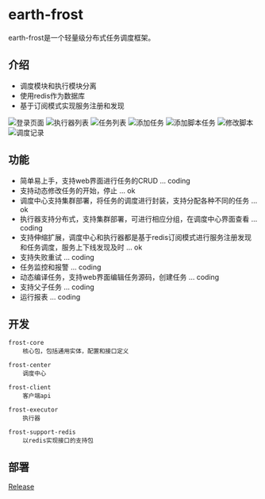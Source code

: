 # earth-frost

earth-frost是一个轻量级分布式任务调度框架。


## 介绍
- 调度模块和执行模块分离
- 使用redis作为数据库
- 基于订阅模式实现服务注册和发现

![登录页面](https://gitee.com/justlive1/earth-frost/raw/master/images/login.jpeg)
![执行器列表](https://gitee.com/justlive1/earth-frost/raw/master/images/executor.jpeg)
![任务列表](https://gitee.com/justlive1/earth-frost/raw/master/images/job.jpeg)
![添加任务](https://gitee.com/justlive1/earth-frost/raw/master/images/addJob.jpeg)
![添加脚本任务](https://gitee.com/justlive1/earth-frost/raw/master/images/addScriptJob.jpeg)
![修改脚本](https://gitee.com/justlive1/earth-frost/raw/master/images/script.jpeg)
![调度记录](https://gitee.com/justlive1/earth-frost/raw/master/images/record.jpeg)



## 功能
- 简单易上手，支持web界面进行任务的CRUD … coding
- 支持动态修改任务的开始，停止  … ok
- 调度中心支持集群部署，将任务的调度进行封装，支持分配各种不同的任务 … ok
- 执行器支持分布式，支持集群部署，可进行相应分组，在调度中心界面查看 … coding
- 支持伸缩扩展，调度中心和执行器都是基于redis订阅模式进行服务注册发现和任务调度，服务上下线发现及时 … ok
- 支持失败重试 … coding
- 任务监控和报警  … coding
- 动态编译任务，支持web界面编辑任务源码，创建任务  … coding
- 支持父子任务  … coding
- 运行报表  … coding

## 开发

	frost-core
		核心包，包括通用实体，配置和接口定义
		
	frost-center
		调度中心
	
	frost-client
		客户端api
	
	frost-executor
		执行器
		
	frost-support-redis
		以redis实现接口的支持包
	
## 部署
[Release](https://gitee.com/justlive1/earth-frost/releases)